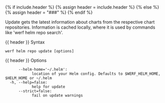 {% if include.header %}
{% assign header = include.header %}
{% else %}
{% assign header = "###" %}
{% endif %}

Update gets the latest information about charts from the respective chart repositories.
Information is cached locally, where it is used by commands like 'werf helm repo search'.


{{ header }} Syntax

```shell
werf helm repo update [options]
```

{{ header }} Options

```shell
      --helm-home='~/.helm':
            location of your Helm config. Defaults to $WERF_HELM_HOME, $HELM_HOME or ~/.helm
  -h, --help=false:
            help for update
      --strict=false:
            fail on update warnings
```

